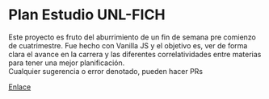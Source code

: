 # Plan Estudio UNL-FICH

Este proyecto es fruto del aburrimiento de un fin de semana pre comienzo de cuatrimestre. Fue hecho con Vanilla JS y el objetivo es, ver de forma clara el avance en la carrera y las diferentes correlatividades entre materias para tener una mejor planificación.
<br>
Cualquier sugerencia o error denotado, pueden hacer PRs

[Enlace](https://rodrigoodz.github.io/plan_estudio_fich/)
